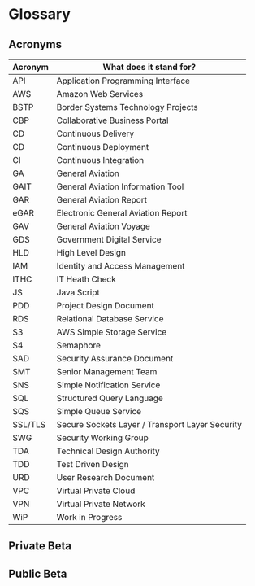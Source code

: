 # Glossary

## Acronyms

| Acronym              | What does it stand for?                         |
|----------------------|-------------------------------------------------|
| API                  | Application Programming Interface               |
| AWS                  | Amazon Web Services                             |
| BSTP                 | Border Systems Technology Projects              |
| CBP                  | Collaborative Business Portal                   |
| CD                   | Continuous Delivery                             |
| CD                   | Continuous Deployment                           |
| CI                   | Continuous Integration                          |
| GA                   | General Aviation                                |
| GAIT                 | General Aviation Information Tool               |
| GAR                  | General Aviation Report                         |
| eGAR                 | Electronic General Aviation Report              |
| GAV                  | General Aviation Voyage                         |
| GDS                  | Government Digital Service                      |
| HLD                  | High Level Design                               |
| IAM                  | Identity and Access Management                  |
| ITHC                 | IT Heath Check                                  |
| JS                   | Java Script                                     |
| PDD                  | Project Design Document                         |
| RDS                  | Relational Database Service                     |
| S3                   | AWS Simple Storage Service                      |
| S4                   | Semaphore                                       |
| SAD                  | Security Assurance Document                     |
| SMT                  | Senior Management Team                          |
| SNS                  | Simple Notification Service                     |
| SQL                  | Structured Query Language                       |
| SQS                  | Simple Queue Service                            |
| SSL/TLS              | Secure Sockets Layer / Transport Layer Security |
| SWG                  | Security Working Group                          |
| TDA                  | Technical Design Authority                      |
| TDD                  | Test Driven Design                              |
| URD                  | User Research Document                          |
| VPC                  | Virtual Private Cloud                           |
| VPN                  | Virtual Private Network                         |
| WiP                  | Work in Progress                                |


## Private Beta


## Public Beta


